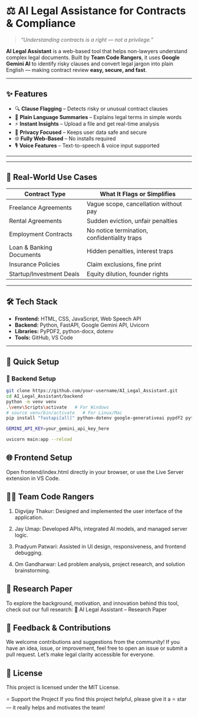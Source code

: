 # ⚖️ AI Legal Assistance for Contracts & Compliance

> *“Understanding contracts is a right — not a privilege.”*

**AI Legal Assistant** is a web-based tool that helps non-lawyers understand complex legal documents. Built by **Team Code Rangers**, it uses **Google Gemini AI** to identify risky clauses and convert legal jargon into plain English — making contract review **easy, secure, and fast**.

---

## ✨ Features

- 🔍 **Clause Flagging** – Detects risky or unusual contract clauses  
- 🧾 **Plain Language Summaries** – Explains legal terms in simple words  
- ⚡ **Instant Insights** – Upload a file and get real-time analysis  
- 🔐 **Privacy Focused** – Keeps user data safe and secure  
- 🌐 **Fully Web-Based** – No installs required  
- 🎙️ **Voice Features** – Text-to-speech & voice input supported  

---

---

## 💼 Real-World Use Cases

| Contract Type               | What It Flags or Simplifies                          |
|----------------------------|------------------------------------------------------|
| Freelance Agreements        | Vague scope, cancellation without pay               |
| Rental Agreements           | Sudden eviction, unfair penalties                   |
| Employment Contracts        | No notice termination, confidentiality traps        |
| Loan & Banking Documents    | Hidden penalties, interest traps                    |
| Insurance Policies          | Claim exclusions, fine print                        |
| Startup/Investment Deals    | Equity dilution, founder rights                    |

---
## 🛠️ Tech Stack

- **Frontend:** HTML, CSS, JavaScript, Web Speech API  
- **Backend:** Python, FastAPI, Google Gemini API, Uvicorn  
- **Libraries:** PyPDF2, python-docx, dotenv  
- **Tools:** GitHub, VS Code  

---

## 🚀 Quick Setup

### 🔧 Backend Setup

```bash
git clone https://github.com/your-username/AI_Legal_Assistant.git
cd AI_Legal_Assistant/backend
python -m venv venv
.\venv\Scripts\activate   # For Windows
# source venv/bin/activate   # For Linux/Mac
pip install "fastapi[all]" python-dotenv google-generativeai pypdf2 python-docx

GEMINI_API_KEY=your_gemini_api_key_here

uvicorn main:app --reload
```

## 🌐 Frontend Setup
Open frontend/index.html directly in your browser, or use the Live Server extension in VS Code.

## 👨‍💻 Team Code Rangers

1. Digvijay Thakur: Designed and implemented the user interface of the application.

2. Jay Umap: Developed APIs, integrated AI models, and managed server logic.

3. Pradyum Patwari: Assisted in UI design, responsiveness, and frontend debugging.

4. Om Gandharwar: Led problem analysis, project research, and solution brainstorming.

## 📄 Research Paper
To explore the background, motivation, and innovation behind this tool, check out our full research:
📎 AI Legal Assistant – Research Paper

## 💬 Feedback & Contributions
We welcome contributions and suggestions from the community!
If you have an idea, issue, or improvement, feel free to open an issue or submit a pull request.
Let’s make legal clarity accessible for everyone.

## 📄 License
This project is licensed under the MIT License.

⭐ Support the Project
If you find this project helpful, please give it a ⭐ star — it really helps and motivates the team!

